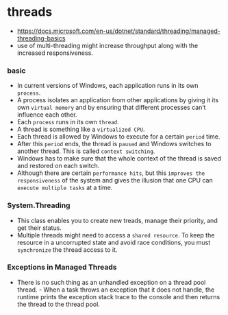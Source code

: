 # threads
- https://docs.microsoft.com/en-us/dotnet/standard/threading/managed-threading-basics
- use of multi-threading might increase throughput along with the increased responsiveness.

### basic
- In current versions of Windows, each application runs in its own ```process```. 
- A process isolates an application from other applications by giving it its own ```virtual memory``` and by ensuring that different processes can’t influence each other. 
- Each ```process``` runs in its own ```thread```. 
- A thread is something like a ```virtualized CPU```. 
- Each thread is allowed by Windows to execute for a certain ```period``` time.
- After this ```period``` ends, the thread is ```paused``` and Windows switches to another thread. This is called ```context switching```.
- Windows has to make sure that the whole context of the thread is saved and restored on each switch.
- Although there are certain ```performance hits```, but this ```improves the responsiveness``` of the system and gives the illusion that one CPU can ```execute multiple tasks``` at a time.

### System.Threading
- This class enables you to create new treads, manage their priority, and get their status.
- Multiple threads might need to access a ```shared resource```. To keep the resource in a uncorrupted state and avoid race conditions, you must ```synchronize``` the thread access to it.

### Exceptions in Managed Threads
- There is no such thing as an unhandled exception on a thread pool thread. - When a task throws an exception that it does not handle, the runtime prints the exception stack trace to the console and then returns the thread to the thread pool.